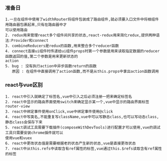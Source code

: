 ### 准备日
    1.一旦在组件中使用了widthRouter将组件包装成了路由组件,就必须要入口文件中将根组件用路由器包裹起来,只有在路由器中才
    可以使用路由
    2. redux用来管理react多个组件间共享的状态,react-redux用来简化redux,提供两种语法:Provider和connect
    3. combineReducers是redux的函数,用来整合多个reducer函数
    4. connect连接ui组件时传递给ui组件props时第一个参数是用来读取指定数据的reducer函数返回的值,第二个参数是用来更新状态的
    action
    5. bug : 没有执行action中异步函数return的函数
       原因 : 在组件中直接调用了action函数,而不是从this.props中拿出action函数调用     
  
  
### react与vue区别
    1. react中引入就确定了标签名,vue中引入之后必须注册一把来确定标签名
    2. react中显示的路由界面使用switch来确定显示某一个,vue中显示的路由界面标签 router-view
    3. react中绑定事件使用onClick,vue中绑定事件使用@click
    4. react中写类名,不能重复写className,vue中可以写静态class,也可以写动态class,静态class会保存下来
    5. react调试工具需要下载插件(composeWithDevTools)进行配置才可以使用,vue的调试工具只需要安装chrome插件就可以
    使用vue和vuex
    6. react中更改状态值是需要根据老的状态产生新的状态,vue是直接更改状态
    7. react中从this.refs中读取含有ref属性的标签,vue通过this.$refs读取含有ref属性的标签
  
  